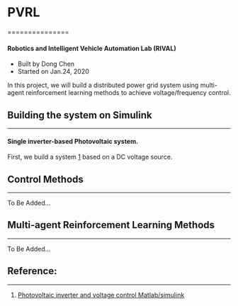 # PVRL
===============
#### Robotics and Intelligent Vehicle Automation Lab (RIVAL)
- Built by Dong Chen
- Started on Jan.24, 2020

In this project, we will build a distributed power grid system using multi-agent reinforcement learning methods to achieve voltage/frequency control.

## Building the system on Simulink
-------
#### Single inverter-based Photovoltaic system.

First, we build a system [1](https://www.youtube.com/watch?v=A9FhgHS1JsE) based on a DC voltage source. 

## Control Methods
-------
To Be Added...

## Multi-agent Reinforcement Learning Methods
-------

To Be Added...


## Reference:
-------

1. [Photovoltaic inverter and voltage control Matlab/simulink](https://www.youtube.com/watch?v=A9FhgHS1JsE)
